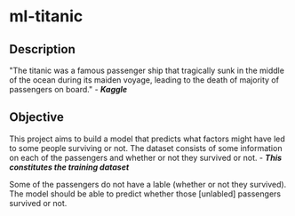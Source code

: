 # ml-titanic

## Description

"The titanic was a famous passenger ship that tragically sunk in the middle of the ocean during its maiden voyage, leading to the death of majority of passengers on board." - ***Kaggle***

## Objective


This project aims to build a model that predicts what factors might have led to some people surviving or not. The dataset consists of some information on each of the passengers and whether or not they survived or not. - ***This constitutes the training dataset***

Some of the passengers do not have a lable (whether or not they survived). The model should be able to predict whether those [unlabled] passengers survived or not. 